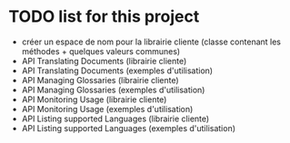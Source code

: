 # TODO list for this project

* créer un espace de nom pour la librairie cliente (classe contenant les méthodes + quelques valeurs communes)
* API Translating Documents (librairie cliente)
* API Translating Documents (exemples d'utilisation)
* API Managing Glossaries (librairie cliente)
* API Managing Glossaries (exemples d'utilisation)
* API Monitoring Usage (librairie cliente)
* API Monitoring Usage (exemples d'utilisation)
* API Listing supported Languages (librairie cliente)
* API Listing supported Languages (exemples d'utilisation)

